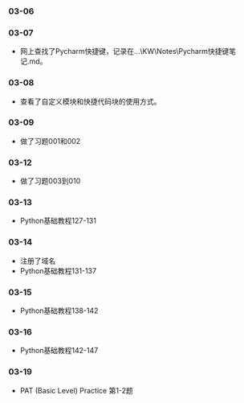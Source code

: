 ### 03-06
### 03-07
* 网上查找了Pycharm快捷键，记录在...\KW\Notes\Pycharm快捷键笔记.md。
### 03-08
* 查看了自定义模块和快捷代码块的使用方式。
### 03-09
* 做了习题001和002
### 03-12
* 做了习题003到010
### 03-13
* Python基础教程127-131
### 03-14
* 注册了域名
* Python基础教程131-137
### 03-15
* Python基础教程138-142
### 03-16
* Python基础教程142-147
### 03-19
* PAT (Basic Level) Practice 第1-2题